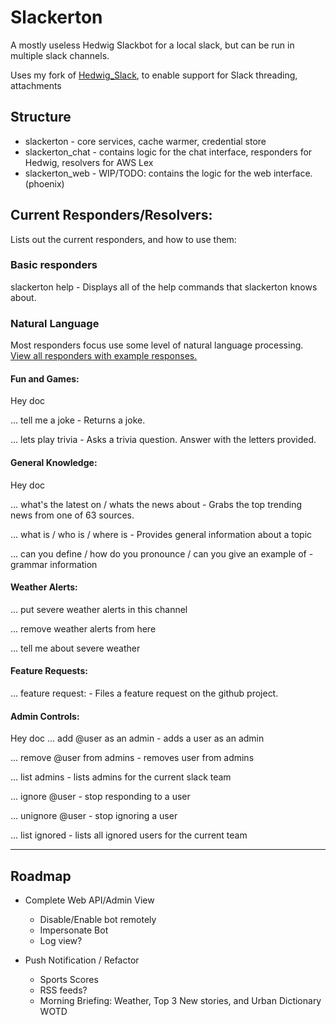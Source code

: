 # Slackerton

A mostly useless Hedwig Slackbot for a local slack, but can be run in multiple slack channels.

Uses my fork of [Hedwig_Slack](https://github.com/matthewoden/hedwig_slack), to enable support for Slack threading, attachments

## Structure

- slackerton - core services, cache warmer, credential store
- slackerton_chat - contains logic for the chat interface, responders for Hedwig, resolvers for AWS Lex
- slackerton_web - WIP/TODO: contains the logic for the web interface. (phoenix)

## Current Responders/Resolvers:

Lists out the current responders, and how to use them:

### Basic responders

slackerton help - Displays all of the help commands that slackerton knows about.

### Natural Language

Most responders focus use some level of natural language processing. [View all responders with example responses.](RESPONDERS.md)

#### Fun and Games:

Hey doc

... tell me a joke - Returns a joke.

... lets play trivia - Asks a trivia question. Answer with the letters provided.

#### General Knowledge:

Hey doc

... what's the latest on / whats the news about <topic> - Grabs the top trending news from one of 63 sources.

... what is / who is / where is <thing> - Provides general information about a topic

... can you define / how do you pronounce / can you give an example of <thing> - grammar information

#### Weather Alerts:

... put severe weather alerts in this channel

... remove weather alerts from here

... tell me about severe weather

#### Feature Requests:

... feature request: <request> - Files a feature request on the github project.

#### Admin Controls:

Hey doc
... add @user as an admin - adds a user as an admin

... remove @user from admins - removes user from admins

... list admins - lists admins for the current slack team

... ignore @user - stop responding to a user

... unignore @user - stop ignoring a user

... list ignored - lists all ignored users for the current team

---

## Roadmap

- Complete Web API/Admin View

  - Disable/Enable bot remotely
  - Impersonate Bot
  - Log view?

- Push Notification / Refactor
  - Sports Scores
  - RSS feeds?
  - Morning Briefing: Weather, Top 3 New stories, and Urban Dictionary WOTD
